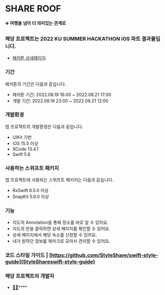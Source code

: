 # SHARE ROOF

**✈️ 여행을 넘어 더 의미있는 관계로** 

### 해당 프로젝트는 2022 KU SUMMER HACKATHON iOS 파트 결과물입니다.

 - [해커톤 상세페이지](https://connecthon.com/home)

### 기간

 해커톤의 기간은 다음과 같습니다.

 - 해커톤 기간: 2022.08.19 16:00 ~ 2022.08.21 17:00
 - 개발 기간: 2022.08.19 23:00 ~ 2022.08.21 12:00
 
### 개발환경

앱 프로젝트의 개발환경은 다음과 같습니다.

 - UIKit 기반
 - iOS 15.5 이상
 - XCode 13.4.1
 - Swift 5.6

### 사용하는 스위프트 패키지

앱 프로젝트에 사용되는 스위프트 패키지는 다음과 같습니다.
 
 - RxSwift 6.5.0 이상
 - SnapKit 5.6.0 이상

### 기능
 - 지도의 Annotation을 통해 장소를 바로 알 수 있어요.
 - 지도의 핀을 클릭하면 상세 페이지를 확인할 수 있어요.
 - 상세 페이지에서 해당 숙소를 신청할 수 있어요.
 - 내가 원하던 정보를 북마크로 모아서 관리할 수 있어요.

### 코드 스타일 가이드 | [https://github.com/StyleShare/swift-style-guide](StyleShareswift-style-guide)

### 해당 프로젝트의 개발자

- [🐻‍❄️](https://github.com/lgvv)****
